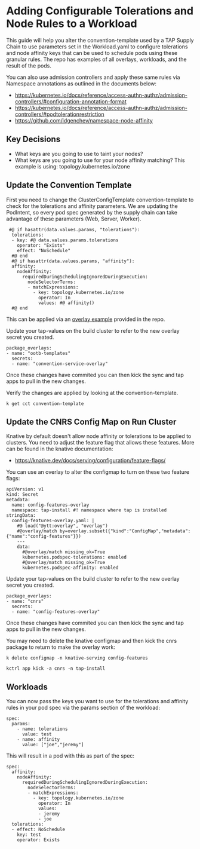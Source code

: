 # Adding Configurable Tolerations and Node Rules to a Workload

This guide will help you alter the convention-template used by a TAP Supply Chain to use parameters set in the Workload.yaml to configure tolerations and node affinity keys that can be used to schedule pods using these granular rules. The repo has examples of all overlays, workloads, and the result of the pods.

You can also use admission controllers and apply these same rules via Namespace annotations as outlined in the documents below:

* https://kubernetes.io/docs/reference/access-authn-authz/admission-controllers/#configuration-annotation-format
* https://kubernetes.io/docs/reference/access-authn-authz/admission-controllers/#podtolerationrestriction
* https://github.com/idgenchev/namespace-node-affinity

## Key Decisions

* What keys are you going to use to taint your nodes? 
* What keys are you going to use for your node affinity matching? This example is using: topology.kubernetes.io/zone

## Update the Convention Template

First you need to change the ClusterConfigTemplate convention-template to check for the tolerations and affinity parameters. We are updating the PodIntent, so every pod spec generated by the supply chain can take advantage of these parameters (Web, Server, Worker).

```
 #@ if hasattr(data.values.params, "tolerations"):
  tolerations:
  - key: #@ data.values.params.tolerations
    operator: "Exists"
    effect: "NoSchedule"
  #@ end
  #@ if hasattr(data.values.params, "affinity"):
  affinity:
    nodeAffinity:
      requiredDuringSchedulingIgnoredDuringExecution:
        nodeSelectorTerms:
        - matchExpressions:
          - key: topology.kubernetes.io/zone
            operator: In
            values: #@ affinity()
  #@ end
```

This can be applied via an [overlay example](convention-service-overlay.yaml) provided in the repo.

Update your tap-values on the build cluster to refer to the new overlay secret you created.

```
package_overlays:
- name: "ootb-templates"
  secrets: 
  - name: "convention-service-overlay"
```

Once these changes have commited you can then kick the sync and tap apps to pull in the new changes. 

Verify the changes are applied by looking at the convention-template.

```
k get cct convention-template
```

## Update the CNRS Config Map on Run Cluster

Knative by default doesn't allow node affinity or tolerations to be applied to clusters. You need to adjust the feature flag that allows these features. More can be found in the knative documentation:

* https://knative.dev/docs/serving/configuration/feature-flags/

You can use an overlay to alter the configmap to turn on these two feature flags:

```
apiVersion: v1
kind: Secret
metadata:
  name: config-features-overlay
  namespace: tap-install #! namespace where tap is installed
stringData:
  config-features-overlay.yaml: |
    #@ load("@ytt:overlay", "overlay")
    #@overlay/match by=overlay.subset({"kind":"ConfigMap","metadata":{"name":"config-features"}})
    ---
    data:
      #@overlay/match missing_ok=True
      kubernetes.podspec-tolerations: enabled
      #@overlay/match missing_ok=True
      kubernetes.podspec-affinity: enabled
```

Update your tap-values on the build cluster to refer to the new overlay secret you created.

```
package_overlays:
- name: "cnrs"
  secrets: 
  - name: "config-features-overlay"
```

Once these changes have commited you can then kick the sync and tap apps to pull in the new changes. 

You may need to delete the knative configmap and then kick the cnrs package to return to make the overlay work:

```
k delete configmap -n knative-serving config-features

kctrl app kick -a cnrs -n tap-install
```

## Workloads

You can now pass the keys you want to use for the tolerations and affinity rules in your pod spec via the params section of the workload:

```
spec:
  params:
    - name: tolerations
      value: test
    - name: affinity
      value: ["joe","jeremy"]
```      

This will result in a pod with this as part of the spec:

```
spec:
  affinity:
    nodeAffinity:
      requiredDuringSchedulingIgnoredDuringExecution:
        nodeSelectorTerms:
        - matchExpressions:
          - key: topology.kubernetes.io/zone
            operator: In
            values:
            - jeremy
            - joe
  tolerations:
  - effect: NoSchedule
    key: test
    operator: Exists
```


